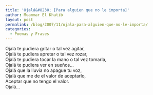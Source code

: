 ```yaml
---
title: 'Ojalá&#8230; [Para alguien que no le importa]'
author: Muammar El Khatib
layout: post
permalink: /blog/2007/11/ojala-para-alguien-que-no-le-importa/
categories:
  - Poemas y Frases
---
```

Ojalá te pudiera gritar o tal vez agitar,  
Ojalá te pudiera apretar o tal vez rozar,  
Ojalá te pudiera tocar la mano o tal vez tomarla,  
Ojalá te pudiera ver en sueños&#8230;  
Ojalá que la lluvia no apague tu voz,  
Ojalá que me de el valor de aceptarlo,  
Aceptar que no tengo el valor.  
Ojalá&#8230;